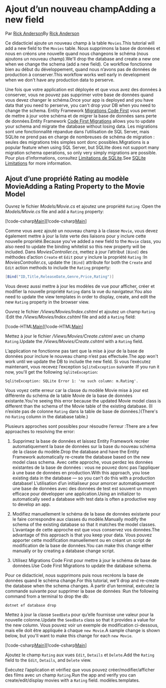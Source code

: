 # <a name="adding-a-new-field"></a><span data-ttu-id="1561d-101">Ajout d’un nouveau champ</span><span class="sxs-lookup"><span data-stu-id="1561d-101">Adding a new field</span></span>

<span data-ttu-id="1561d-102">Par [Rick Anderson](https://twitter.com/RickAndMSFT)</span><span class="sxs-lookup"><span data-stu-id="1561d-102">By [Rick Anderson](https://twitter.com/RickAndMSFT)</span></span>

<span data-ttu-id="1561d-103">Ce didacticiel ajoute un nouveau champ à la table `Movies`.</span><span class="sxs-lookup"><span data-stu-id="1561d-103">This tutorial will add a new field to the `Movies` table.</span></span> <span data-ttu-id="1561d-104">Nous supprimons la base de données et nous en créons une nouvelle quand nous changeons le schéma (nous ajoutons un nouveau champ).</span><span class="sxs-lookup"><span data-stu-id="1561d-104">We'll drop the database and create a new one when we change the schema (add a new field).</span></span> <span data-ttu-id="1561d-105">Ce workflow fonctionne bien au début du développement, quand nous n’avons pas de données de production à conserver.</span><span class="sxs-lookup"><span data-stu-id="1561d-105">This workflow works well early in development when we don't have any production data to perserve.</span></span>

<span data-ttu-id="1561d-106">Une fois que votre application est déployée et que vous avez des données à conserver, vous ne pouvez pas supprimer votre base de données quand vous devez changer le schéma.</span><span class="sxs-lookup"><span data-stu-id="1561d-106">Once your app is deployed and you have data that you need to perserve, you can't drop your DB when you need to change the schema.</span></span> <span data-ttu-id="1561d-107">Entity Framework [Migrations Code First](https://docs.microsoft.com/ef/core/get-started/aspnetcore/new-db) vous permet de mettre à jour votre schéma et de migrer la base de données sans perte de données.</span><span class="sxs-lookup"><span data-stu-id="1561d-107">Entity Framework [Code First Migrations](https://docs.microsoft.com/ef/core/get-started/aspnetcore/new-db) allows you to update your schema and migrate the database without losing data.</span></span> <span data-ttu-id="1561d-108">Les migrations sont une fonctionnalité répandue dans l’utilisation de SQL Server, mais SQLite ne prend pas en charge de nombreuses de schéma de migration : seules des migrations très simples sont donc possibles.</span><span class="sxs-lookup"><span data-stu-id="1561d-108">Migrations is a popular feature when using SQL Server, but SQLlite does not support many migration schema operations, so only very simply migrations are possible.</span></span> <span data-ttu-id="1561d-109">Pour plus d’informations, consultez [Limitations de SQLite](https://docs.microsoft.com/ef/core/providers/sqlite/limitations).</span><span class="sxs-lookup"><span data-stu-id="1561d-109">See [SQLite Limitations](https://docs.microsoft.com/ef/core/providers/sqlite/limitations) for more information.</span></span>

## <a name="adding-a-rating-property-to-the-movie-model"></a><span data-ttu-id="1561d-110">Ajout d’une propriété Rating au modèle Movie</span><span class="sxs-lookup"><span data-stu-id="1561d-110">Adding a Rating Property to the Movie Model</span></span>

<span data-ttu-id="1561d-111">Ouvrez le fichier *Models/Movie.cs* et ajoutez une propriété `Rating` :</span><span class="sxs-lookup"><span data-stu-id="1561d-111">Open the *Models/Movie.cs* file and add a `Rating` property:</span></span>

<span data-ttu-id="1561d-112">[!code-csharp[Main](../../tutorials/first-mvc-app/start-mvc/sample/MvcMovie/Models/MovieDateRating.cs?highlight=11&range=7-18)]</span><span class="sxs-lookup"><span data-stu-id="1561d-112">[!code-csharp[Main](../../tutorials/first-mvc-app/start-mvc/sample/MvcMovie/Models/MovieDateRating.cs?highlight=11&range=7-18)]</span></span>

<span data-ttu-id="1561d-113">Comme vous avez ajouté un nouveau champ à la classe `Movie`, vous devez également mettre à jour la liste verte des liaisons pour y inclure cette nouvelle propriété.</span><span class="sxs-lookup"><span data-stu-id="1561d-113">Because you've added a new field to the `Movie` class, you also need to update the binding whitelist so this new property will be included.</span></span> <span data-ttu-id="1561d-114">Dans *MoviesController.cs*, mettez à jour l’attribut `[Bind]` des méthodes d’action `Create` et `Edit` pour y inclure la propriété `Rating` :</span><span class="sxs-lookup"><span data-stu-id="1561d-114">In *MoviesController.cs*, update the `[Bind]` attribute for both the `Create` and `Edit` action methods to include the `Rating` property:</span></span>

```csharp
[Bind("ID,Title,ReleaseDate,Genre,Price,Rating")]
   ```

<span data-ttu-id="1561d-115">Vous devez aussi mettre à jour les modèles de vue pour afficher, créer et modifier la nouvelle propriété `Rating` dans la vue du navigateur.</span><span class="sxs-lookup"><span data-stu-id="1561d-115">You also need to update the view templates in order to display, create, and edit the new `Rating` property in the browser view.</span></span>

<span data-ttu-id="1561d-116">Ouvrez le fichier */Views/Movies/Index.cshtml* et ajoutez un champ `Rating` :</span><span class="sxs-lookup"><span data-stu-id="1561d-116">Edit the */Views/Movies/Index.cshtml* file and add a `Rating` field:</span></span>

<span data-ttu-id="1561d-117">[!code-HTML[Main](../../tutorials/first-mvc-app/start-mvc/sample/MvcMovie/Views/Movies/IndexGenreRating.cshtml?highlight=17,39&range=24-64)]</span><span class="sxs-lookup"><span data-stu-id="1561d-117">[!code-HTML[Main](../../tutorials/first-mvc-app/start-mvc/sample/MvcMovie/Views/Movies/IndexGenreRating.cshtml?highlight=17,39&range=24-64)]</span></span>

<span data-ttu-id="1561d-118">Mettez à jour le fichier */Views/Movies/Create.cshtml* avec un champ `Rating`.</span><span class="sxs-lookup"><span data-stu-id="1561d-118">Update the */Views/Movies/Create.cshtml* with a `Rating` field.</span></span>

<span data-ttu-id="1561d-119">L’application ne fonctionne pas tant que la mise à jour de la base de données pour inclure le nouveau champ n’est pas effectuée.</span><span class="sxs-lookup"><span data-stu-id="1561d-119">The app won't work until we update the DB to include the new field.</span></span> <span data-ttu-id="1561d-120">Si vous l’exécutez maintenant, vous recevez l’exception `SqliteException` suivante :</span><span class="sxs-lookup"><span data-stu-id="1561d-120">If you run it now, you'll get the following `SqliteException`:</span></span>

```
SqliteException: SQLite Error 1: 'no such column: m.Rating'.
```

<span data-ttu-id="1561d-121">Vous voyez cette erreur car la classe du modèle Movie mise à jour est différente du schéma de la table Movie de la base de données existante.</span><span class="sxs-lookup"><span data-stu-id="1561d-121">You're seeing this error because the updated Movie model class is different than the schema of the Movie table of the existing database.</span></span> <span data-ttu-id="1561d-122">(Il n’existe pas de colonne `Rating` dans la table de base de données.)</span><span class="sxs-lookup"><span data-stu-id="1561d-122">(There's no `Rating` column in the database table.)</span></span>

<span data-ttu-id="1561d-123">Plusieurs approches sont possibles pour résoudre l’erreur :</span><span class="sxs-lookup"><span data-stu-id="1561d-123">There are a few approaches to resolving the error:</span></span>

1. <span data-ttu-id="1561d-124">Supprimez la base de données et laissez Entity Framework recréer automatiquement la base de données sur la base du nouveau schéma de la classe du modèle.</span><span class="sxs-lookup"><span data-stu-id="1561d-124">Drop the database and have the Entity Framework automatically re-create the database based on the new model class schema.</span></span> <span data-ttu-id="1561d-125">Avec cette approche, vous perdez les données existantes de la base de données : vous ne pouvez donc pas l’appliquer à une base de données en production.</span><span class="sxs-lookup"><span data-stu-id="1561d-125">With this approach, you lose existing data in the database — so you can't do this with a production database!</span></span> <span data-ttu-id="1561d-126">L’utilisation d’un initialiseur pour amorcer automatiquement une base de données avec des données de test est souvent un moyen efficace pour développer une application.</span><span class="sxs-lookup"><span data-stu-id="1561d-126">Using an initializer to automatically seed a database with test data is often a productive way to develop an app.</span></span>

2. <span data-ttu-id="1561d-127">Modifiez manuellement le schéma de la base de données existante pour le faire correspondre aux classes du modèle.</span><span class="sxs-lookup"><span data-stu-id="1561d-127">Manually modify the schema of the existing database so that it matches the model classes.</span></span> <span data-ttu-id="1561d-128">L’avantage de cette approche est que vous conservez vos données.</span><span class="sxs-lookup"><span data-stu-id="1561d-128">The advantage of this approach is that you keep your data.</span></span> <span data-ttu-id="1561d-129">Vous pouvez apporter cette modification manuellement ou en créant un script de modification de la base de données.</span><span class="sxs-lookup"><span data-stu-id="1561d-129">You can make this change either manually or by creating a database change script.</span></span>

3. <span data-ttu-id="1561d-130">Utilisez Migrations Code First pour mettre à jour le schéma de base de données.</span><span class="sxs-lookup"><span data-stu-id="1561d-130">Use Code First Migrations to update the database schema.</span></span>

<span data-ttu-id="1561d-131">Pour ce didacticiel, nous supprimons puis nous recréons la base de données quand le schéma change.</span><span class="sxs-lookup"><span data-stu-id="1561d-131">For this tutorial, we'll drop and re-create the database when the schema changes.</span></span> <span data-ttu-id="1561d-132">À partir d’un terminal, exécutez la commande suivante pour supprimer la base de données :</span><span class="sxs-lookup"><span data-stu-id="1561d-132">Run the following command from a terminal to drop the db:</span></span>

`dotnet ef database drop`

<span data-ttu-id="1561d-133">Mettez à jour la classe `SeedData` pour qu’elle fournisse une valeur pour la nouvelle colonne.</span><span class="sxs-lookup"><span data-stu-id="1561d-133">Update the `SeedData` class so that it provides a value for the new column.</span></span> <span data-ttu-id="1561d-134">Vous pouvez voir un exemple de modification ci-dessous, mais elle doit être appliquée à chaque `new Movie`.</span><span class="sxs-lookup"><span data-stu-id="1561d-134">A sample change is shown below, but you'll want to make this change for each `new Movie`.</span></span>

<span data-ttu-id="1561d-135">[!code-csharp[Main](../../tutorials/first-mvc-app/start-mvc/sample/MvcMovie/Models/SeedDataRating.cs?name=snippet1&highlight=6)]</span><span class="sxs-lookup"><span data-stu-id="1561d-135">[!code-csharp[Main](../../tutorials/first-mvc-app/start-mvc/sample/MvcMovie/Models/SeedDataRating.cs?name=snippet1&highlight=6)]</span></span>

<span data-ttu-id="1561d-136">Ajoutez le champ `Rating` aux vues `Edit`, `Details` et `Delete`.</span><span class="sxs-lookup"><span data-stu-id="1561d-136">Add the `Rating` field to the `Edit`, `Details`, and `Delete` view.</span></span>

<span data-ttu-id="1561d-137">Exécutez l’application et vérifiez que vous pouvez créer/modifier/afficher des films avec un champ `Rating`.</span><span class="sxs-lookup"><span data-stu-id="1561d-137">Run the app and verify you can create/edit/display movies with a `Rating` field.</span></span> <span data-ttu-id="1561d-138">modèles.</span><span class="sxs-lookup"><span data-stu-id="1561d-138">templates.</span></span>
